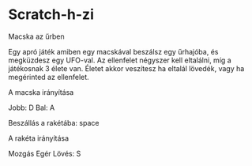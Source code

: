 # Scratch-h-zi

Macska az űrben

Egy apró játék amiben egy macskával beszálsz egy űrhajóba, és megküzdesz egy UFO-val. Az ellenfelet négyszer kell eltalálni, míg a játékosnak 3 élete van. Életet akkor veszítesz ha eltalál lövedék, vagy ha megérinted az ellenfelet. 

A macska irányítása

Jobb: D
Bal: A 

Beszállás a rakétába: space

A rakéta irányítása

Mozgás Egér
Lövés: S
